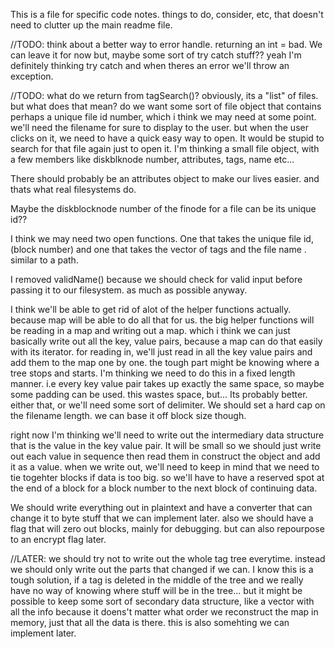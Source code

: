 This is a file for specific code notes. things to do, consider, etc, that doesn't need to clutter up the main readme file.

//TODO: think about a better way to error handle. returning an int = bad. We can leave it for now but, maybe some sort of try catch stuff?? yeah I'm definitely thinking try catch and when theres an error we'll throw an exception.

//TODO: what do we return from tagSearch()? obviously, its a "list" of files. but what does that mean? do we want some sort of file object that contains perhaps a unique file id number, which i think we may need at some point. we'll need the filename for sure to display to the user. but when the user clicks on it, we need to have a quick easy way to open. It would be stupid to search for that file again just to open it. I'm thinking a small file object, with a few members like diskblknode number, attributes, tags, name etc...

There should probably be an attributes object to make our lives easier. and thats what real filesystems do.

Maybe the diskblocknode number of the finode for a file can be its unique id??

I think we may need two open functions. One that takes the unique file id,(block number) and one that takes the vector of tags and the file name . similar to a path. 

I removed validName() because we should check for valid input before passing it to our filesystem. as much as possible anyway.

I think we'll be able to get rid of alot of the helper functions actually. because map will be able to do all that for us. the big helper functions will be reading in a map and writing out a map. which i think we can just basically write out all the key, value pairs, because a map can do that easily with its iterator. for reading in, we'll just read in all the key value pairs and add them to the map one by one. the tough part might be knowing where a tree stops and starts. I'm thinking we need to do this in a fixed length manner. i.e every key value pair takes up exactly the same space, so maybe some padding can be used. this wastes space, but... Its probably better. either that, or we'll need some sort of delimiter. We should set a hard cap on the filename length. we can base it off block size though. 

right now I'm thinking we'll need to write out the intermediary data structure that is the value in the key value pair. It will be small so we should just write out each value in sequence then read them in construct the object and add it as a value. when we write out, we'll need to keep in mind that we need to tie togehter blocks if data is too big. so we'll have to have a reserved spot at the end of a block for a block number to the next block of continuing data. 

We should write everything out in plaintext and have a converter that can change it to byte stuff that we can implement later. also we should have a flag that will zero out blocks, mainly for debugging. but can also repourpose to an encrypt flag later. 




//LATER: we should try not to write out the whole tag tree everytime. instead we should only write out the parts that changed if we can. I know this is a tough solution, if a tag is deleted in the middle of the tree and we really have no way of knowing where stuff will be in the tree... but it might be possible to keep some sort of secondary data structure, like a vector with all the info because it doens't matter what order we reconstruct the map in memory, just that all the data is there. this is also somehting we can implement later.
